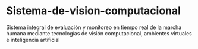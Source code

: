 # Sistema-de-vision-computacional
Sistema integral de evaluación y monitoreo en tiempo real de la marcha humana mediante tecnologías de visión computacional, ambientes virtuales e inteligencia artificial

